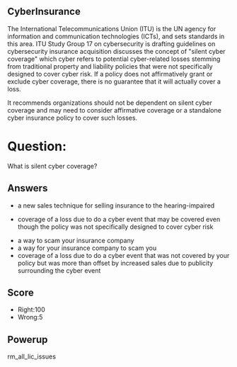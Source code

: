 ## CyberInsurance
The International Telecommunications Union (ITU)
is the UN agency for information and communication technologies (ICTs),
and sets standards in this area.
ITU Study Group 17 on cybersecurity is drafting guidelines
on cybersecurity insurance acquisition discusses the concept of
"silent cyber coverage"
which cyber refers to potential cyber-related losses
stemming from traditional property and
liability policies that were not specifically designed to cover cyber risk.
If a policy does not affirmatively grant or exclude cyber coverage,
there is no guarantee that it will actually cover a loss.

It recommends organizations should not be dependent on silent cyber coverage
and may need to consider affirmative coverage
or a standalone cyber insurance policy to cover such losses.

# Question:
What is silent cyber coverage?

## Answers
- a new sales technique for selling insurance to the hearing-impaired
* coverage of a loss due to do a cyber event that may be covered even though the policy was not specifically designed to cover cyber risk
- a way to scam your insurance company
- a way for your insurance company to scam you
- coverage of a loss due to do a cyber event that was not covered by your policy but was more than offset by increased sales due to publicity surrounding the cyber event

## Score
- Right:100
- Wrong:5

## Powerup
rm_all_lic_issues
